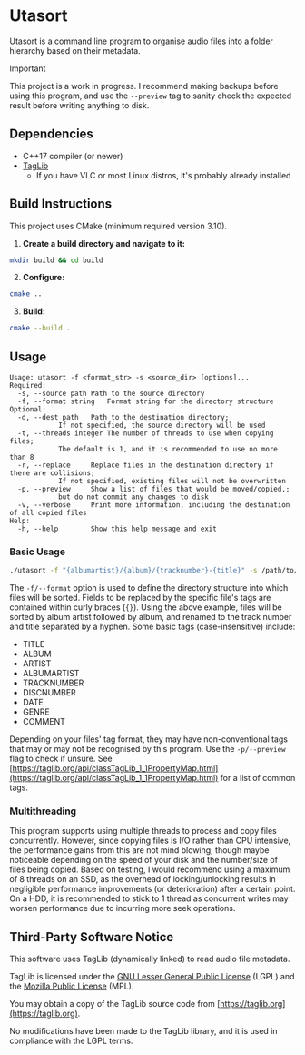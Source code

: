 # Utasort

Utasort is a command line program to organise audio files into a folder hierarchy based on their metadata.

> [!IMPORTANT]
> This project is a work in progress. I recommend making backups before using this program, and use the `--preview`
> tag to sanity check the expected result before writing anything to disk.

## Dependencies

- C++17 compiler (or newer)
- [TagLib](https://taglib.org/)
  - If you have VLC or most Linux distros, it's probably already installed

## Build Instructions

This project uses CMake (minimum required version 3.10).

1. **Create a build directory and navigate to it:**

```bash
mkdir build && cd build
```

2. **Configure:**

```bash
cmake ..
```

3. **Build:**

```bash
cmake --build .
```

## Usage

```
Usage: utasort -f <format_str> -s <source_dir> [options]...
Required:
  -s, --source path	Path to the source directory
  -f, --format string	Format string for the directory structure
Optional:
  -d, --dest path	Path to the destination directory;
			If not specified, the source directory will be used
  -t, --threads integer	The number of threads to use when copying files;
			The default is 1, and it is recommended to use no more than 8
  -r, --replace		Replace files in the destination directory if there are collisions;
			If not specified, existing files will not be overwritten
  -p, --preview		Show a list of files that would be moved/copied,;
			but do not commit any changes to disk
  -v, --verbose		Print more information, including the destination of all copied files
Help:
  -h, --help		Show this help message and exit
```

### Basic Usage

```bash
./utasort -f "{albumartist}/{album}/{tracknumber}-{title}" -s /path/to/music/src -d /path/to/dest
```

The `-f/--format` option is used to define the directory structure into which files will be sorted.
Fields to be replaced by the specific file's tags are contained within curly braces (`{}`).
Using the above example, files will be sorted by album artist followed by album, and renamed
to the track number and title separated by a hyphen. Some basic tags (case-insensitive) include:

- TITLE
- ALBUM
- ARTIST
- ALBUMARTIST
- TRACKNUMBER
- DISCNUMBER
- DATE
- GENRE
- COMMENT

Depending on your files' tag format, they may have non-conventional tags that may or may not be
recognised by this program. Use the `-p/--preview` flag to check if unsure. See
[https://taglib.org/api/classTagLib_1_1PropertyMap.html](https://taglib.org/api/classTagLib_1_1PropertyMap.html)
for a list of common tags.

### Multithreading

This program supports using multiple threads to process and copy files concurrently.
However, since copying files is I/O rather than CPU intensive, the performance gains
from this are not mind blowing, though maybe noticeable depending on the speed
of your disk and the number/size of files being copied. Based on testing, I would
recommend using a maximum of 8 threads on an SSD, as the overhead of locking/unlocking
results in negligible performance improvements (or deterioration) after a certain point.
On a HDD, it is recommended to stick to 1 thread as concurrent writes may worsen
performance due to incurring more seek operations.

## Third-Party Software Notice

This software uses TagLib (dynamically linked) to read audio file metadata.

TagLib is licensed under the [GNU Lesser General Public License](https://www.gnu.org/licenses/lgpl-3.0.html) (LGPL)
and the [Mozilla Public License](https://www.mozilla.org/en-US/MPL/1.1/) (MPL).

You may obtain a copy of the TagLib source code from [https://taglib.org](https://taglib.org).

No modifications have been made to the TagLib library, and it is used in compliance with the LGPL terms.
